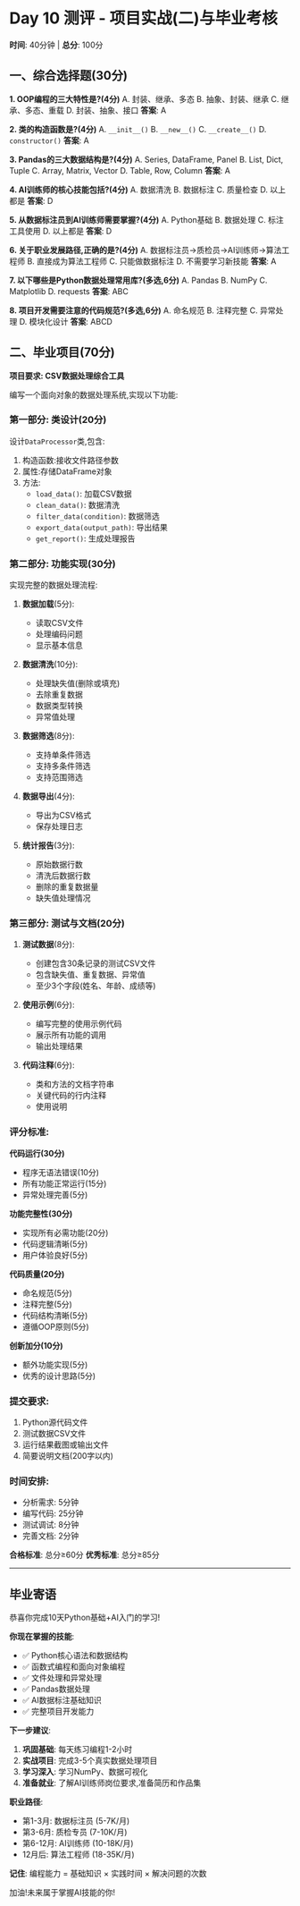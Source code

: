 # Day 10 测评 - 项目实战(二)与毕业考核

**时间**: 40分钟 | **总分**: 100分

## 一、综合选择题(30分)

**1. OOP编程的三大特性是?(4分)**
A. 封装、继承、多态
B. 抽象、封装、继承
C. 继承、多态、重载
D. 封装、抽象、接口
**答案**: A

**2. 类的构造函数是?(4分)**
A. `__init__()`
B. `__new__()`
C. `__create__()`
D. `constructor()`
**答案**: A

**3. Pandas的三大数据结构是?(4分)**
A. Series, DataFrame, Panel
B. List, Dict, Tuple
C. Array, Matrix, Vector
D. Table, Row, Column
**答案**: A

**4. AI训练师的核心技能包括?(4分)**
A. 数据清洗
B. 数据标注
C. 质量检查
D. 以上都是
**答案**: D

**5. 从数据标注员到AI训练师需要掌握?(4分)**
A. Python基础
B. 数据处理
C. 标注工具使用
D. 以上都是
**答案**: D

**6. 关于职业发展路径,正确的是?(4分)**
A. 数据标注员→质检员→AI训练师→算法工程师
B. 直接成为算法工程师
C. 只能做数据标注
D. 不需要学习新技能
**答案**: A

**7. 以下哪些是Python数据处理常用库?(多选,6分)**
A. Pandas
B. NumPy
C. Matplotlib
D. requests
**答案**: ABC

**8. 项目开发需要注意的代码规范?(多选,6分)**
A. 命名规范
B. 注释完整
C. 异常处理
D. 模块化设计
**答案**: ABCD

## 二、毕业项目(70分)

**项目要求: CSV数据处理综合工具**

编写一个面向对象的数据处理系统,实现以下功能:

### 第一部分: 类设计(20分)
设计`DataProcessor`类,包含:
1. 构造函数:接收文件路径参数
2. 属性:存储DataFrame对象
3. 方法:
   - `load_data()`: 加载CSV数据
   - `clean_data()`: 数据清洗
   - `filter_data(condition)`: 数据筛选
   - `export_data(output_path)`: 导出结果
   - `get_report()`: 生成处理报告

### 第二部分: 功能实现(30分)
实现完整的数据处理流程:
1. **数据加载**(5分):
   - 读取CSV文件
   - 处理编码问题
   - 显示基本信息

2. **数据清洗**(10分):
   - 处理缺失值(删除或填充)
   - 去除重复数据
   - 数据类型转换
   - 异常值处理

3. **数据筛选**(8分):
   - 支持单条件筛选
   - 支持多条件筛选
   - 支持范围筛选

4. **数据导出**(4分):
   - 导出为CSV格式
   - 保存处理日志

5. **统计报告**(3分):
   - 原始数据行数
   - 清洗后数据行数
   - 删除的重复数据量
   - 缺失值处理情况

### 第三部分: 测试与文档(20分)
1. **测试数据**(8分):
   - 创建包含30条记录的测试CSV文件
   - 包含缺失值、重复数据、异常值
   - 至少3个字段(姓名、年龄、成绩等)

2. **使用示例**(6分):
   - 编写完整的使用示例代码
   - 展示所有功能的调用
   - 输出处理结果

3. **代码注释**(6分):
   - 类和方法的文档字符串
   - 关键代码的行内注释
   - 使用说明

### 评分标准:

**代码运行(30分)**
- 程序无语法错误(10分)
- 所有功能正常运行(15分)
- 异常处理完善(5分)

**功能完整性(30分)**
- 实现所有必需功能(20分)
- 代码逻辑清晰(5分)
- 用户体验良好(5分)

**代码质量(20分)**
- 命名规范(5分)
- 注释完整(5分)
- 代码结构清晰(5分)
- 遵循OOP原则(5分)

**创新加分(10分)**
- 额外功能实现(5分)
- 优秀的设计思路(5分)

### 提交要求:
1. Python源代码文件
2. 测试数据CSV文件
3. 运行结果截图或输出文件
4. 简要说明文档(200字以内)

### 时间安排:
- 分析需求: 5分钟
- 编写代码: 25分钟
- 测试调试: 8分钟
- 完善文档: 2分钟

**合格标准**: 总分≥60分
**优秀标准**: 总分≥85分

---

## 毕业寄语

恭喜你完成10天Python基础+AI入门的学习!

**你现在掌握的技能**:
- ✅ Python核心语法和数据结构
- ✅ 函数式编程和面向对象编程
- ✅ 文件处理和异常处理
- ✅ Pandas数据处理
- ✅ AI数据标注基础知识
- ✅ 完整项目开发能力

**下一步建议**:
1. **巩固基础**: 每天练习编程1-2小时
2. **实战项目**: 完成3-5个真实数据处理项目
3. **学习深入**: 学习NumPy、数据可视化
4. **准备就业**: 了解AI训练师岗位要求,准备简历和作品集

**职业路径**:
- 第1-3月: 数据标注员 (5-7K/月)
- 第3-6月: 质检专员 (7-10K/月)
- 第6-12月: AI训练师 (10-18K/月)
- 12月后: 算法工程师 (18-35K/月)

**记住**: 编程能力 = 基础知识 × 实践时间 × 解决问题的次数

加油!未来属于掌握AI技能的你!
